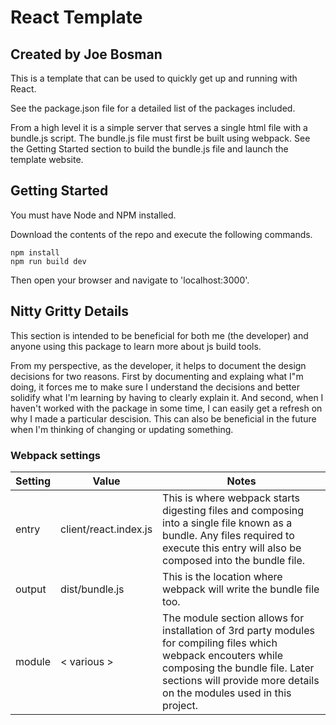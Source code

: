 # React Template
## Created by Joe Bosman
This is a template that can be used to quickly get up and running with React. 

See the package.json file for a detailed list of the packages included. 

From a high level it is a simple server that serves a single html file with a bundle.js script. The bundle.js file must first be built using webpack. See the Getting Started section to build the bundle.js file and launch the template website.

## Getting Started
You must have Node and NPM installed.

Download the contents of the repo and execute the following commands.

```
npm install
npm run build dev
```

Then open your browser and navigate to 'localhost:3000'.

## Nitty Gritty Details

This section is intended to be beneficial for both me (the developer) and anyone using this package to learn more about js build tools.

From my perspective, as the developer, it helps to document the design decisions for two reasons. First by documenting and explaing what I"m doing, it forces me to make sure I understand the decisions and better solidify what I'm learning by having to clearly explain it. And second, when I haven't worked with the package in some time, I can easily get a refresh on why I made a particular descision. This can also be beneficial in the future when I'm thinking of changing or updating something.

### Webpack settings

 
| Setting  | Value | Notes |
| ------------- | ------------- | ------------- |
| entry  | client/react.index.js | This is where webpack starts digesting files and composing into a single file known as a bundle. Any files required to execute this entry will also be composed into the bundle file.  |
| output  | dist/bundle.js  | This is the location where webpack will write the bundle file too. |
| module | < various > | The module section allows for installation of 3rd party modules for compiling files which webpack encouters while composing the bundle file. Later sections will provide more details on the modules used in this project. |


